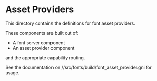 # Asset Providers

This directory contains the definitions for font asset providers.

These components are built out of:

- A font server component
- An asset provider component

and the appropriate capability routing.

See the documentation on //src/fonts/build/font_asset_provider.gni for usage.

